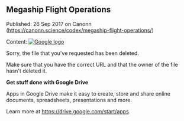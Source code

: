 ## Megaship Flight Operations

Published: 26 Sep 2017 on Canonn (https://canonn.science/codex/megaship-flight-operations/)

Content: [![Google logo](//ssl.gstatic.com/docs/common/product/spreadsheets_lockup2.png)](//support.google.com/docs/)

Sorry, the file that you've requested has been deleted.

Make sure that you have the correct URL and that the owner of the file hasn't deleted it.

**Get stuff done with Google Drive**

Apps in Google Drive make it easy to create, store and share online documents, spreadsheets, presentations and more.

Learn more at https://drive.google.com/start/apps.